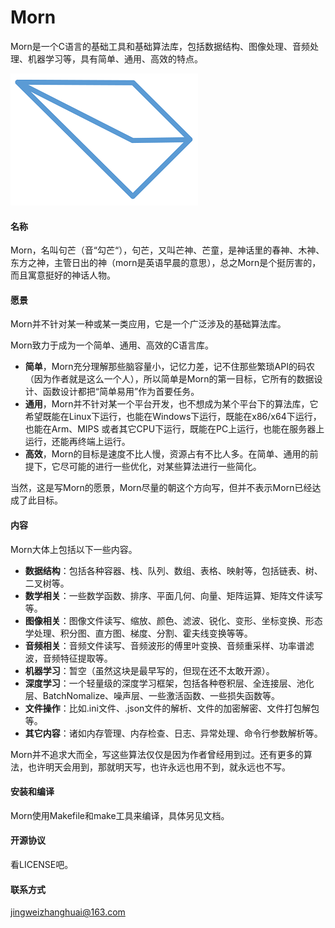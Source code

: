 # Morn
Morn是一个C语言的基础工具和基础算法库，包括数据结构、图像处理、音频处理、机器学习等，具有简单、通用、高效的特点。

![logo](./doc/logo.PNG)

#### 名称

Morn，名叫句芒（音“勾芒“），句芒，又叫芒神、芒童，是神话里的春神、木神、东方之神，主管日出的神（morn是英语早晨的意思），总之Morn是个挺厉害的，而且寓意挺好的神话人物。



#### 愿景

Morn并不针对某一种或某一类应用，它是一个广泛涉及的基础算法库。

Morn致力于成为一个简单、通用、高效的C语言库。

* **简单**，Morn充分理解那些脑容量小，记忆力差，记不住那些繁琐API的码农（因为作者就是这么一个人），所以简单是Morn的第一目标，它所有的数据设计、函数设计都把“简单易用”作为首要任务。
* **通用**，Morn并不针对某一个平台开发，也不想成为某个平台下的算法库，它希望既能在Linux下运行，也能在Windows下运行，既能在x86/x64下运行，也能在Arm、MIPS 或者其它CPU下运行，既能在PC上运行，也能在服务器上运行，还能再终端上运行。
* **高效**，Morn的目标是速度不比人慢，资源占有不比人多。在简单、通用的前提下，它尽可能的进行一些优化，对某些算法进行一些简化。

当然，这是写Morn的愿景，Morn尽量的朝这个方向写，但并不表示Morn已经达成了此目标。



#### 内容

Morn大体上包括以下一些内容。

* **数据结构**：包括各种容器、栈、队列、数组、表格、映射等，包括链表、树、二叉树等。
* **数学相关**：一些数学函数、排序、平面几何、向量、矩阵运算、矩阵文件读写等。
* **图像相关**：图像文件读写、缩放、颜色、滤波、锐化、变形、坐标变换、形态学处理、积分图、直方图、梯度、分割、霍夫线变换等等。
* **音频相关**：音频文件读写、音频波形的傅里叶变换、音频重采样、功率谱滤波，音频特征提取等。
* **机器学习**：暂空（虽然这块是最早写的，但现在还不太敢开源）。
* **深度学习**：一个轻量级的深度学习框架，包括各种卷积层、全连接层、池化层、BatchNomalize、噪声层、一些激活函数、一些损失函数等。
* **文件操作**：比如.ini文件、.json文件的解析、文件的加密解密、文件打包解包等。
* **其它内容**：诸如内存管理、内存检查、日志、异常处理、命令行参数解析等。

Morn并不追求大而全，写这些算法仅仅是因为作者曾经用到过。还有更多的算法，也许明天会用到，那就明天写，也许永远也用不到，就永远也不写。



#### 安装和编译

Morn使用Makefile和make工具来编译，具体另见文档。



#### 开源协议

看LICENSE吧。



#### 联系方式

jingweizhanghuai@163.com







